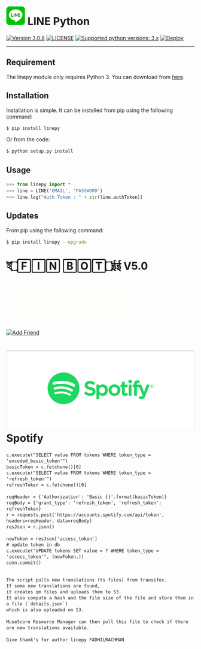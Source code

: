 # ![logo](/asset/LINE-sm.png) LINE Python

 [![Version 3.0.8](https://img.shields.io/badge/beta-3.0.8-brightgreen.svg "Version 3.0.8")](https://pypi.python.org/pypi/linepy) [![LICENSE](https://img.shields.io/badge/license-BSD%203%20Clause-blue.svg "LICENSE")](https://github.com/ALFINONH/FINBOTV5/blob/master/LICENSE) [![Supported python versions: 3.x](https://img.shields.io/badge/python-3.x-green.svg "Supported python versions: 3.x")](https://www.python.org/downloads/)
 [![Deploy](https://www.herokucdn.com/deploy/button.svg)](https://heroku.com/deploy?template=https://github.com/ALFINONH/FINBOTV5)


----

## Requirement

The linepy module only requires Python 3. You can download from [here](https://www.python.org/downloads/). 

## Installation

Installation is simple. It can be installed from pip using the following command:
```sh
$ pip install linepy
```
Or from the code:
```sh
$ python setup.py install
```

## Usage

```python
>>> from linepy import *
>>> line = LINE('EMAIL', 'PASSWORD')
>>> line.log("Auth Token : " + str(line.authToken))
```

## Updates

From pip using the following command:
```sh
$ pip install linepy --upgrade
```

# ই۝🄵🄸🄽 🄱🄾🅃۝ईई V5.0

![finbotv5.0](log.gif)

<a href="https://line.me/R/ti/p/~kangnur04"><img height="36" border="0" alt="Add Friend" src="https://scdn.line-apps.com/n/line_add_friends/btn/en.png"></a>

# ![logo](asset/imgs.png) Spotify

    c.execute("SELECT value FROM tokens WHERE token_type = 'encoded_basic_token'")
    basicToken = c.fetchone()[0]
    c.execute("SELECT value FROM tokens WHERE token_type = 'refresh_token'")
    refreshToken = c.fetchone()[0]

    reqHeader = {'Authorization': 'Basic {}'.format(basicToken)}
    reqBody = {'grant_type': 'refresh_token', 'refresh_token': refreshToken}
    r = requests.post('https://accounts.spotify.com/api/token', headers=reqHeader, data=reqBody)
    resJson = r.json()
    
    newToken = resJson['access_token']
    # update token in db
    c.execute("UPDATE tokens SET value = ? WHERE token_type = 'access_token'", (newToken,))
    conn.commit()

```

The script pulls new translations (ts files) from transifex.
If some new translations are found,
it creates qm files and uploads them to S3.
It also compute a hash and the file size of the file and store them in a file (`details.json`)
which is also uploaded on S3.

MuseScore Resource Manager can then poll this file to check if there are new translations available.

Give thank's for author linepy FADHILRACHMAN
```
